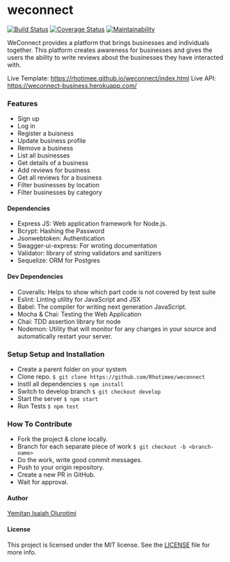 # weconnect
[![Build Status](https://travis-ci.org/Rhotimee/weconnect.svg?branch=develop)](https://travis-ci.org/Rhotimee/weconnect) [![Coverage Status](https://coveralls.io/repos/github/Rhotimee/weconnect/badge.svg)](https://coveralls.io/github/Rhotimee/weconnect) [![Maintainability](https://api.codeclimate.com/v1/badges/876431ea563b9f8a8972/maintainability)](https://codeclimate.com/github/Rhotimee/weconnect/maintainability)

WeConnect provides a platform that brings businesses and individuals together. This platform creates awareness for businesses and gives the users the ability to write reviews about the businesses they have interacted with.

Live Template: https://rhotimee.github.io/weconnect/index.html
Live API: https://weconnect-business.herokuapp.com/

### Features
- Sign up
- Log in
- Register a buisness
- Update business profile
- Remove a business
- List all businesses
- Get details of a business
- Add reviews for business
- Get all reviews for a business
- Filter businesses by location
- Filter businesses by category

#### Dependencies
- Express JS: Web application framework for Node.js.
- Bcrypt: Hashing the Password
- Jsonwebtoken: Authentication
- Swagger-ui-express: For wroting documentation
- Validator: library of string validators and sanitizers
- Sequelize: ORM for Postgres

#### Dev Dependencies
- Coveralls: Helps to show which part code is not covered by test suite
- Eslint: Linting utility for JavaScript and JSX
- Babel: The compiler for writing next generation JavaScript.
- Mocha & Chai: Testing the Web Application
- Chai: TDD assertion library for node
- Nodemon: Utility that will monitor for any changes in your source and automatically restart your server.

### Setup Setup and Installation
- Create a parent folder on your system
- Clone repo. `$ git clone https://github.com/Rhotimee/weconnect`
- Instll all dependencies
`$ npm install`
- Switch to develop branch
`$ git checkout develop`
- Start the server
`$ npm start`
- Run Tests
`$ npm test`

### How To Contribute
- Fork the project & clone locally.
- Branch for each separate piece of work `$ git checkout -b <branch-name>`
- Do the work, write good commit messages.
- Push to your origin repository.
- Create a new PR in GitHub.
- Wait for approval.


#### Author
[Yemitan Isaiah Olurotimi](https://twitter.com/rhotimee)

#### License
This project is licensed under the MIT license. See the [LICENSE](https://github.com/Rhotimee/weconnect/blob/develop/LICENSE) file for more info.